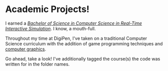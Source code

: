 # Academic Projects!

I earned a [*Bachelor of Science in Computer Science in Real-Time Interactive Simulation*](https://www.digipen.edu/academics/game-design-and-development-degrees/bs-in-computer-science-in-real-time-interactive-simulation). I know, a mouth-full.

Throughout my time at DigiPen, I've taken on a traditional Computer Science curriculum with the addition
of game programming techniques and [computer graphics](https://github.com/Kaylubkiss/Project-Samples/tree/main/Academic%20Projects/Graphics). 

Go ahead, take a look! I've additionally tagged the course(s) the code was written for in the folder names.
